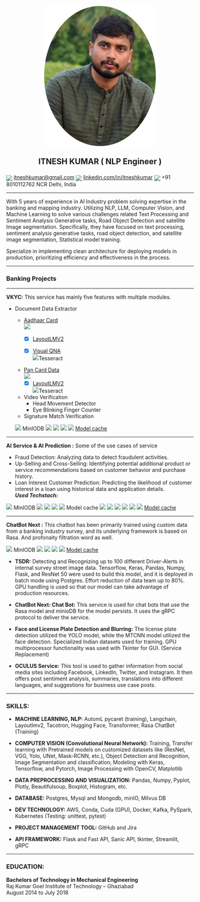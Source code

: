 <p align="center"> <img src="1688189747218-modified.png" width="300" align="center" /></p>

<h2><p align="center">ITNESH KUMAR ( NLP Engineer )</p></h2>

<img src="https://cdn4.iconfinder.com/data/icons/social-media-logos-6/512/112-gmail_email_mail-512.png" width="30" align="center" />  itneshkumar@gmail.com
<img src="https://static.vecteezy.com/system/resources/previews/018/930/587/original/linkedin-logo-linkedin-icon-transparent-free-png.png" width="40" align="center" /> [linkedin.com/in/itneshkumar](https://www.linkedin.com/in/itneshkumar)
<img src="https://static.vecteezy.com/system/resources/previews/009/344/680/non_2x/telephone-transparent-free-png.png" width="40" align="center" /> +91 8010112762      NCR Delhi, India

---
With 5 years of experience in AI Industry problem solving expertise in the banking and mapping industry. Utilizing NLP, LLM, Computer Vision, and Machine Learning to solve various challenges related Text Processing and Sentiment Analysis Generative tasks, Road Object Detection and satellite Image segmentation. Specifically, they have focused on text processing, sentiment analysis generative tasks, road object detection, and satellite image segmentation, Statistical model training.

Specialize in implementing clean architecture for deploying models in production, prioritizing efficiency and effectiveness in the process.

---

### Banking Projects
---
  **VKYC:** This service has mainly five features with multiple modules.
   - Document Data Extractor  <br />
       - [Aadhaar Card](https://uidai.gov.in/)
         <br />
         [<img src="https://theaisummer.com/static/385447122c9c6ce73e449fe3a7ecf46a/ee604/hugging-face-vit.png" width="50" />](https://github.com/huggingface)
          - [x] [LayoutLMV2](https://huggingface.co/docs/transformers/model_doc/layoutlmv2)
          - [x] [Visual QNA](https://huggingface.co/tasks/visual-question-answering) <br />
            [<img src="https://cdn-images-1.medium.com/max/600/0*M9SOogdePzS6yuU4.png" width="30" />](https://github.com/tesseract-ocr/tesseract)Tesseract 
       
  
      - [Pan Card Data](https://www.onlineservices.nsdl.com/paam/endUserRegisterContact.html)
         <br />
        [<img src="https://theaisummer.com/static/385447122c9c6ce73e449fe3a7ecf46a/ee604/hugging-face-vit.png" width="50" />](https://github.com/huggingface)
         - [x] [LayoutLMV2](https://huggingface.co/docs/transformers/model_doc/layoutlmv2) <br />
           [<img src="https://cdn-images-1.medium.com/max/600/0*M9SOogdePzS6yuU4.png" width="30" />](https://github.com/tesseract-ocr/tesseract)Tesseract
 
     - Video Verification  <br />
        - Head Movement Detector
        - Eye Blinking Finger Counter
     - Signature Match Verification <br />
 
     [<img src="https://min.io/resources/img/logo/MINIO_Bird.png" width="50" />](https://min.io/) MinIODB [<img src="https://1000logos.net/wp-content/uploads/2021/11/Docker-Logo-2013.png" width="100" />](https://hub.docker.com/) [<img src="https://miro.medium.com/v2/resize:fit:600/1*Xyrmr3lIfdwwH638Iv0LzQ.png" width="100" />](https://kubernetes.io/) [<img src="https://cdn.iconscout.com/icon/free/png-256/free-mongodb-5-1175140.png" width="100" />](https://www.mongodb.com/) [<img src="https://streamlit.io/images/brand/streamlit-logo-primary-colormark-darktext.png" width="100" />](https://streamlit.io/) [Model cache](https://www.geeksforgeeks.org/lru-cache-implementation/)

 ---
  **AI Service & AI Prediction :** Some of the use cases of service
   - Fraud Detection: Analyzing data to detect fraudulent activities.
   - Up-Selling and Cross-Selling: Identifying potential additional product or service recommendations based on customer behavior and purchase history.
   - Loan Interest Customer Prediction: Predicting the likelihood of customer interest in a loan using historical data and application details.
    <br />
     **_Used Techstach:_**
   
 
   [<img src="https://min.io/resources/img/logo/MINIO_Bird.png" width="50" />](https://min.io/) MinIODB [<img src="https://1000logos.net/wp-content/uploads/2021/11/Docker-Logo-2013.png" width="100" />](https://hub.docker.com/) [<img src="https://miro.medium.com/v2/resize:fit:600/1*Xyrmr3lIfdwwH638Iv0LzQ.png" width="100" />](https://kubernetes.io/) [<img src="https://cdn.iconscout.com/icon/free/png-256/free-mongodb-5-1175140.png" width="100" />](https://www.mongodb.com/) [<img src="https://anderfernandez.com/wp-content/uploads/2022/08/PyCaret.jpg" width="100" />](https://pycaret.org/) Model cache [<img src="https://opentelemetry.io/img/social/logo-wordmark-001.png" width="100" />](https://opentelemetry.io/docs/collector/configuration/) [<img src="https://miro.medium.com/v2/resize:fit:840/1*bRunXpiVIa1-1W4dug60-g.png" width="100" />](https://onnxruntime.ai/docs/performance/model-optimizations/quantization.html) [<img src="https://grpc.io/img/logos/grpc-logo.png" width="100" />](https://grpc.io/) [<img src="https://miro.medium.com/v2/resize:fit:666/1*rn-sO9oWLn9lYO7jkVO6og.png" width="100" />](https://www.sonarsource.com/products/sonarqube/) [<img src="https://w7.pngwing.com/pngs/384/848/png-transparent-mysql-php-database-javascript-ajax-carnifex-blue-text-logo-thumbnail.png" width="100" />](https://www.mysql.com/) [<img src="https://e7.pngegg.com/pngimages/905/45/png-clipart-scikit-learn-python-scikit-logo-brand-learning-text-computer-thumbnail.png" width="100" />](https://scikit-learn.org/) [Model cache](https://www.geeksforgeeks.org/lru-cache-implementation/)

 ---
 **ChatBot Next :**
 This chatbot has been primarily trained using custom data from a banking industry survey, and its underlying framework is based on Rasa. And profonaity filtration word as well.

 [<img src="https://min.io/resources/img/logo/MINIO_Bird.png" width="50" />](https://min.io/) MinIODB [<img src="https://1000logos.net/wp-content/uploads/2021/11/Docker-Logo-2013.png" width="100" />](https://hub.docker.com/) [<img src="https://miro.medium.com/v2/resize:fit:600/1*Xyrmr3lIfdwwH638Iv0LzQ.png" width="100" />](https://kubernetes.io/) [<img src="https://cdn.iconscout.com/icon/free/png-256/free-mongodb-5-1175140.png" width="100" />](https://www.mongodb.com/) [<img src="https://upload.wikimedia.org/wikipedia/commons/thumb/e/e4/Rasa_nlu_horizontal_purple.svg/2560px-Rasa_nlu_horizontal_purple.svg.png" width="100" />](https://rasa.com/) [Model cache](https://www.geeksforgeeks.org/lru-cache-implementation/)
 

- **TSDR:** Detecting and Recognizing up to 100 different Driver-Alerts in internal survey street image data. Tensorflow, Keras, Pandas, Numpy, Flask, and ResNet 50 were used to build this model, and it is deployed in batch mode using Postgres. Effort reduction of data team up to 80%. GPU handling is used so that our model can take advantage of production resources.

- **ChatBot Next: Chat Bot:** This service is used for chat bots that use the Rasa model and minioDB for the model persists. It uses the gRPC protocol to deliver the service.

- **Face and License Plate Detection and Blurring:** The license plate detection utilized the YOLO model, while the MTCNN model utilized the face detection. Specialized Indian datasets used for training. GPU multiprocessor functionality was used with Tkinter for GUI. (Service Replacement)

- **OCULUS Service:** This tool is used to gather information from social media sites including Facebook, LinkedIn, Twitter, and Instagram. It then offers post sentiment analysis, summaries, translations into different languages, and suggestions for business use case posts.

---

### SKILLS:

- **MACHINE LEARNING, NLP:** AutomL pycaret (training), Langchain, Layoutlmv2, Tacotron, Hugging Face, Transformer, Rasa ChatBot (Training)

- **COMPUTER VISION (Convolutional Neural Network):** Training, Transfer learning with Pretrained models on customized datasets like (ResNet, VGG, Yolo, UNet, Mask-RCNN, etc.), Object Detection and Recognition, Image Segmentation and classification, Modeling with Keras, Tensorflow, and Pytorch, Image Processing with OpenCV, Matplotlib

- **DATA PREPROCESSING AND VISUALIZATION:** Pandas, Numpy, Pyplot, Plotly, Beautifulsoup, Boxplot, Histogram, etc.

- **DATABASE:** Postgres, Mysql and Mongodb, minIO, Milvus DB

- **DEV TECHNOLOGY:** AWS, Conda, Cuda (GPU), Docker, Kafka, PySpark, Kubernetes (Testing: unittest, pytest)

- **PROJECT MANAGEMENT TOOL:** GitHub and Jira

- **API FRAMEWORK:** Flask and Fast API, Sanic API, tkinter, Streamlit, gRPC

---

### EDUCATION:

**Bachelors of Technology in Mechanical Engineering**  
Raj Kumar Goel Institute of Technology – Ghaziabad  
August 2014 to July 2018
